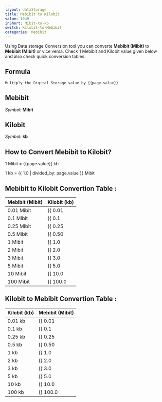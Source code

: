 ```yaml
---
layout: dataStorage
title: Mebibit to Kilobit
value: 1049
inShort: Mibit-to-kb
switch: Kilobit-to-Mebibit
categories: Mebibit
---
```


Using Data storage Conversion tool you can converte **Mebibit (Mibit)** to **Mebibit (Mibit)** or vice versa. Check 1 Mebibit and Kilobit value given below and also check quick conversion tables.

## Formula
`Multiply the Digital Storage value by {{page.value}}`

## Mebibit
*Symbol:* **Mibit**

## Kilobit
*Symbol:* **kb**

## How to Convert Mebibit to Kilobit?

1 Mibit = {{page.value}} kb

1 kb = {{ 1.0 | divided_by: page.value }} Mibit


## Mebibit to Kilobit Convertion Table :

| Mebibit (Mibit) | Kilobit (kb) |
| ---- | ---- |
| 0.01 Mibit | {{ 0.01 | times: page.value }} kb |
| 0.1 Mibit | {{ 0.1 | times: page.value }} kb |
| 0.25 Mibit | {{ 0.25 | times: page.value }} kb |
| 0.5 Mibit | {{ 0.50 | times: page.value }} kb |
| 1 Mibit | {{ 1.0 | times: page.value }} kb |
| 2 Mibit | {{ 2.0 | times: page.value }} kb |
| 3 Mibit | {{ 3.0 | times: page.value }} kb |
| 5 Mibit | {{ 5.0 | times: page.value }} kb |
| 10 Mibit | {{ 10.0 | times: page.value }} kb |
| 100 Mibit | {{ 100.0 | times: page.value }} kb |

## Kilobit to Mebibit Convertion Table :

| Kilobit (kb) | Mebibit (Mibit) |
| ---- | ---- |
| 0.01 kb | {{ 0.01 | divided_by: page.value }} Mibit |
| 0.1 kb | {{ 0.1 | divided_by: page.value }} Mibit |
| 0.25 kb | {{ 0.25 | divided_by: page.value }} Mibit |
| 0.5 kb | {{ 0.50 | divided_by: page.value }} Mibit |
| 1 kb | {{ 1.0 | divided_by: page.value }} Mibit |
| 2 kb | {{ 2.0 | divided_by: page.value }} Mibit |
| 3 kb | {{ 3.0 | divided_by: page.value }} Mibit |
| 5 kb | {{ 5.0 | divided_by: page.value }} Mibit |
| 10 kb | {{ 10.0 | divided_by: page.value }} Mibit |
| 100 kb | {{ 100.0 | divided_by: page.value }} Mibit |


<script>
document.getElementById('selectInput')[7].selected = true
document.getElementById('selectOutput')[2].selected = true
</script>
